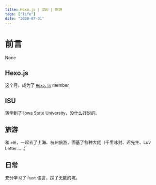 ```yaml
---
title: Hexo.js | ISU | 旅游
tags: ["life"]
date: "2020-07-31"
---
```

# 前言

None

## Hexo.js

这个月，成为了 [`Hexo.js`](https://github.com/hexojs/hexo) member

## ISU

转学到了 Iowa State University，没什么好说的。

## 旅游

和 `e哥`，一起去了上海、杭州旅游，面基了各种大佬（千里冰封、迟先生、Luv Letter……）

## 日常

充分学习了 `Rust` 语言，踩了无数的坑。
